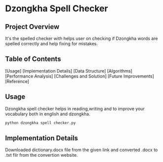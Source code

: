 # Dzongkha Spell Checker

## Project Overview
It's the spelled checker with helps user on checking if Dzongkha words are 
spelled correctly and help fixing for mistakes.

## Table of Contents
[Usage]
[Implementation Details]
[Data Structure]
[Algorithms]
[Performance Analysis]
[Challenges and Solution]
[Future Improvements]
[Reference]

## Usage
Dzongkha spell checker helps in reading,writing and to improve your vocabulary 
both in english and dzongkha.

```bash
python dzongkha spell checker.py
 ``` 
## Implementation Details
Downloaded dictionary.docx file from the given link and converted 
.docx to .txt filr from the convertion website.



